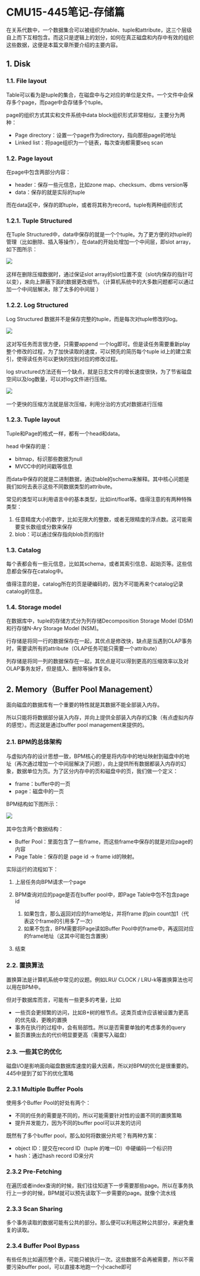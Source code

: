 # CMU15-445笔记-存储篇

在关系代数中，一个数据集合可以被组织为table、tuple和attribute，这三个层级自上而下互相包含。而这只是逻辑上的划分，如何在真正磁盘和内存中有效的组织这些数据，这便是本篇文章所要介绍的主要内容。

## 1. Disk

### 1.1. File layout

Table可以看为是tuple的集合，在磁盘中与之对应的单位是文件。一个文件中会保存多个page，而page中会存储多个tuple。

page的组织方式其实和文件系统中data block组织形式非常相似，主要分为两种：

* Page directory：设置一个page作为directory，指向那些page的地址
* Linked list：将page组织为一个链表，每次查询都需要seq scan

### 1.2. Page layout

在page中包含两部分内容：

* header：保存一些元信息，比如zone map、checksum、dbms version等
* data：保存的就是实际的tuple

而在data区中，保存的即tuple，或者将其称为record。tuple有两种组织形式

### 1.2.1. Tuple Structured

在Tuple Structured中，data中保存的就是一个个tuple。为了更方便的对tuple的管理（比如删除、插入等操作），在data的开始处增加一个中间层，即slot array，如下图所示：

​![](https://pic2.zhimg.com/80/v2-4c79f634777c9a8d062ed9f991504945_1440w.webp)​

这样在删除压缩数据时，通过保证slot array的slot位置不变（slot内保存的指针可以变），来向上屏蔽下面的数据更改细节。（计算机系统中的大多数问题都可以通过加一个中间层解决，除了太多的中间层 ）

### 1.2.2. Log Structured

Log Structured 数据并不是保存完整的tuple，而是每次对tuple修改的log。

​![](https://pic3.zhimg.com/80/v2-5fb4a9f1ab0fd9dbee89570aa9f8a796_1440w.webp)​

这对写任务而言很方便，只需要append 一个log即可。但是读任务需要重新play整个修改的过程，为了加快读取的速度，可以预先的简历每个tuple id上的建立索引，使得读任务可以更快的找到对应的修改过程。

log structured方法还有一个缺点，就是日志文件的增长速度很快，为了节省磁盘空间以及log数量，可以对log文件进行压缩。

​![](https://pic1.zhimg.com/80/v2-0c85ee5b5ea088b5e59d46912a0d1c84_1440w.webp)​

一个更快的压缩方法就是层次压缩，利用分治的方式对数据进行压缩

### 1.2.3. Tuple layout

Tuple和Page的格式一样，都有一个head和data。

head 中保存的是：

* bitmap，标识那些数据为null
* MVCC中的时间戳等信息

而data中保存的就是二进制数据，通过table的schema来解释。其中核心问题是我们如何去表示这些不同数据类型的attribute。

常见的类型可以利用语言中的基本类型，比如int/float等。值得注意的有两种特殊类型：

1. 任意精度大小的数字，比如无限大的整数，或者无限精度的浮点数。这可能需要变长数组或分数来保存
2. blob：可以通过保存指向blob页的指针

### 1.3. Catalog

每个表都会有一些元信息，比如其schema，或者其索引信息、起始页等。这些信息都会保存在catalog中。

值得注意的是，catalog所在的页是硬编码的，因为不可能再来个catalog记录catalog的信息。

### 1.4. Storage model

在数据库中，tuple的存储方式分为列存储Decomposition Storage Model (DSM)和行存储N-Ary Storage Model (NSM)。

行存储是将同一行的数据保存在一起，其优点是修改快，缺点是当遇到OLAP事务时，需要读所有的attribute（OLAP任务可能只需要一个attribute）

列存储是将同一列的数据保存在一起，其优点是可以得到更高的压缩效率以及对OLAP事务友好，但是插入、删除等操作复杂。

## 2. Memory（Buffer Pool Management）

面向磁盘的数据库有一个重要的特性就是其数据不能全部装入内存。

所以只能将将数据部分装入内存，并向上提供全部装入内存的幻象（有点虚拟内存的感觉）。而这就是通过buffer pool management来提供的。

### 2.1. BPM的总体架构

与虚拟内存的设计思想一致，BPM核心的便是将内存中的地址映射到磁盘中的地址（再次通过增加一个中间层解决了问题），向上提供所有数据都装入内存的幻象，数据单位为页。为了区分内存中的页和磁盘中的页，我们做一个定义：

* frame：buffer中的一页
* page：磁盘中的一页

BPM结构如下图所示：

​![](https://pic3.zhimg.com/80/v2-52110559a39a24f66d4c762b42891e8a_1440w.webp)​

其中包含两个数据结构：

* Buffer Pool：里面包含了一些frame，而这些frame中保存的就是对应page的内容
* Page Table：保存的是 page id -> frame id的映射。

实际运行的流程如下：

1. 上层任务向BPM请求一个page
2. BPM查询对应的page是否在buffer pool中，即Page Table中包不包含page id

    1. 如果包含，那么返回对应的frame地址，并将frame 的pin count加1（代表这个frame的引用多了一次）
    2. 如果不包含，BPM需要将Page读如Buffer Pool中的frame中，再返回对应的frame地址（这其中可能包含置换）
3. 结束

### 2.2. 置换算法

置换算法是计算机系统中常见的议题。例如LRU/ CLOCK / LRU-k等置换算法也可以用在BPM中。

但对于数据库而言，可能有一些更多的考量，比如

* 一些页会更频繁的访问，比如B+树的根节点。这类页或许应该被设置为更高的优先级，更晚的置换
* 事务在执行的过程中，会有局部性。所以是否需要单独的考虑事务的query
* 脏页置换出去的代价明显要更高（需要写入磁盘）

### 2.3. 一些其它的优化

磁盘I/O是影响面向磁盘数据库速度的最大因素，所以对BPM的优化是很重要的。445中提到了如下的优化策略

### 2.3.1 Multiple Buffer Pools

使用多个Buffer Pool的好处有两个：

* 不同的任务的需要是不同的，所以可能需要针对性的设置不同的置换策略
* 提升并发能力，因为不同的buffer pool可以并发的访问

既然有了多个buffer pool，那么如何将数据分片呢？有两种方案：

* object ID：提交在record ID（tuple 的唯一ID）中硬编码一个标识符
* hash：通过hash record ID来分片

### 2.3.2 Pre-Fetching

在遍历或者index查询的时候，我们往往知道下一步需要那些page。所以在事务执行上一步的时候，BPM就可以预先读取下一步需要的page。就像个流水线

### 2.3.3 Scan Sharing

多个事务读取的数据可能有公共的部分。那么便可以利用这种公共部分，来避免重复的读取。

### 2.3.4 Buffer Pool Bypass

有些任务比如遍历整个表，可能只被执行一次。这些数据不会再被需要，所以不需要污染buffer pool，可以直接本地跑一个小cache即可
